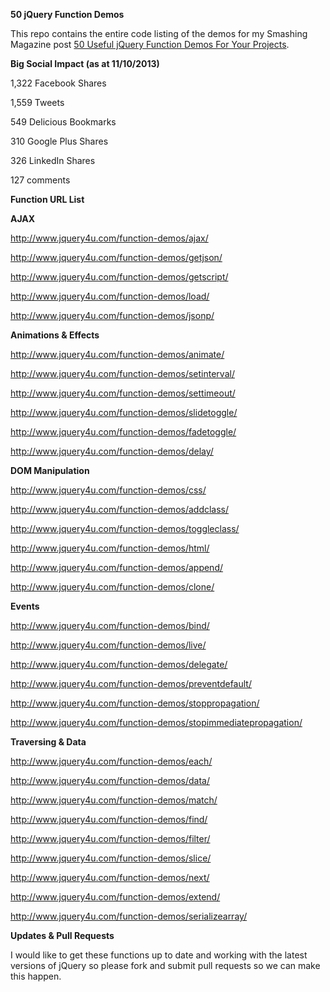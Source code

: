 **50 jQuery Function Demos**

This repo contains the entire code listing of the demos for my Smashing Magazine post <a href="http://coding.smashingmagazine.com/2012/05/31/50-jquery-function-demos-for-aspiring-web-developers/">50 Useful jQuery Function Demos For Your Projects</a>.

**Big Social Impact (as at 11/10/2013)**


1,322 Facebook Shares

1,559 Tweets

549 Delicious Bookmarks

310 Google Plus Shares

326 LinkedIn Shares

127 comments



**Function URL List**


**AJAX**

http://www.jquery4u.com/function-demos/ajax/

http://www.jquery4u.com/function-demos/getjson/

http://www.jquery4u.com/function-demos/getscript/

http://www.jquery4u.com/function-demos/load/

http://www.jquery4u.com/function-demos/jsonp/



**Animations & Effects**

http://www.jquery4u.com/function-demos/animate/

http://www.jquery4u.com/function-demos/setinterval/

http://www.jquery4u.com/function-demos/settimeout/

http://www.jquery4u.com/function-demos/slidetoggle/

http://www.jquery4u.com/function-demos/fadetoggle/

http://www.jquery4u.com/function-demos/delay/



**DOM Manipulation**

http://www.jquery4u.com/function-demos/css/

http://www.jquery4u.com/function-demos/addclass/

http://www.jquery4u.com/function-demos/toggleclass/


http://www.jquery4u.com/function-demos/html/

http://www.jquery4u.com/function-demos/append/

http://www.jquery4u.com/function-demos/clone/



**Events**

http://www.jquery4u.com/function-demos/bind/

http://www.jquery4u.com/function-demos/live/

http://www.jquery4u.com/function-demos/delegate/

http://www.jquery4u.com/function-demos/preventdefault/

http://www.jquery4u.com/function-demos/stoppropagation/

http://www.jquery4u.com/function-demos/stopimmediatepropagation/



**Traversing & Data**

http://www.jquery4u.com/function-demos/each/

http://www.jquery4u.com/function-demos/data/

http://www.jquery4u.com/function-demos/match/

http://www.jquery4u.com/function-demos/find/

http://www.jquery4u.com/function-demos/filter/

http://www.jquery4u.com/function-demos/slice/

http://www.jquery4u.com/function-demos/next/

http://www.jquery4u.com/function-demos/extend/

http://www.jquery4u.com/function-demos/serializearray/


**Updates & Pull Requests**

I would like to get these functions up to date and working with the latest versions of jQuery so please fork and submit pull requests so we can make this happen.